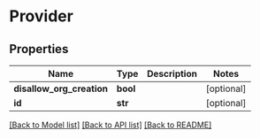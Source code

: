 # Provider

## Properties
Name | Type | Description | Notes
------------ | ------------- | ------------- | -------------
**disallow_org_creation** | **bool** |  | [optional] 
**id** | **str** |  | [optional] 

[[Back to Model list]](../README.md#documentation-for-models) [[Back to API list]](../README.md#documentation-for-api-endpoints) [[Back to README]](../README.md)

